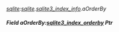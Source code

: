 _[sqlite](../../modules/sqlite/sqlite-module.md):[sqlite](../../modules/sqlite/sqlite-module.md).[sqlite3\_index\_info](../../modules/sqlite/sqlite-sqlite3_index_info.md).aOrderBy_
##### Field aOrderBy:[sqlite3_index_orderby](../../modules/sqlite/sqlite-sqlite3_index_orderby.md) Ptr
